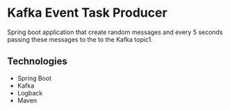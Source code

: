 # Kafka Event Task Producer

Spring boot application that create random messages and every 5 seconds passing these messages to the to the Kafka topic1.


## Technologies

- Spring Boot
- Kafka
- Logback
- Maven